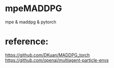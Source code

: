 # mpeMADDPG
mpe &amp; maddpg &amp; pytorch


# reference:
https://github.com/DKuan/MADDPG_torch <br>
https://github.com/openai/multiagent-particle-envs
